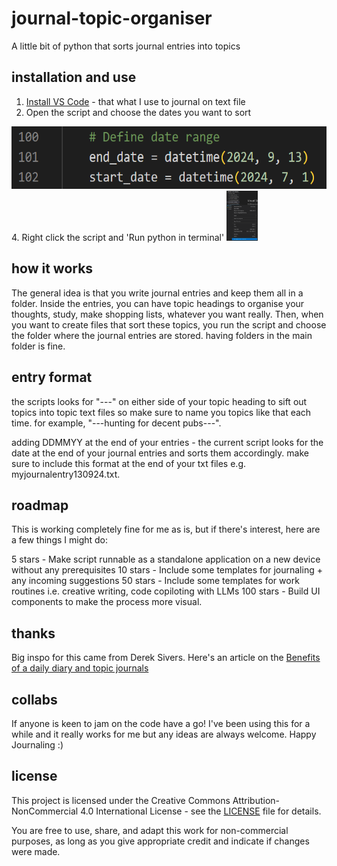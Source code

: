 # journal-topic-organiser
A little bit of python that sorts journal entries into topics

## installation and use
1. [Install VS Code](https://code.visualstudio.com/) - that what I use to journal on text file
2. Open the script and choose the dates you want to sort
<img src="./define-date-range.png" alt="a screenshot of defining the date range" height="100"/>
4. Right click the script and 'Run python in terminal'
<img src="./how-to-use.png" alt="a screenshot of how run the script in the terminal" width="50"/>

## how it works 
The general idea is that you write journal entries and keep them all in a folder. Inside the entries, you can have topic headings to organise your thoughts, study, make shopping lists, whatever you want really. Then, when you want to create files that sort these topics, you run the script and choose the folder where the journal entries are stored. having folders in the main folder is fine. 

## entry format 
the scripts looks for "---" on either side of your topic heading to sift out topics into topic text files so make sure to name you topics like that each time. for example, "---hunting for decent pubs---".


adding DDMMYY at the end of your entries - the current script looks for the date at the end of your journal entries and sorts them accordingly. make sure to include this format at the end of your txt files e.g. myjournalentry130924.txt.

## roadmap
This is working completely fine for me as is, but if there's interest, here are a few things I might do: 

5 stars - Make script runnable as a standalone application on a new device without any prerequisites
10 stars - Include some templates for journaling + any incoming suggestions
50 stars - Include some templates for work routines i.e. creative writing, code copiloting with LLMs
100 stars - Build UI components to make the process more visual. 

## thanks 
Big inspo for this came from Derek Sivers. Here's an article on the [Benefits of a daily diary and topic journals](https://sive.rs/dj)

## collabs
If anyone is keen to jam on the code have a go! I've been using this for a while and it really works for me but any ideas are always welcome. Happy Journaling :)

## license

This project is licensed under the Creative Commons Attribution-NonCommercial 4.0 International License - see the [LICENSE](LICENSE) file for details.

You are free to use, share, and adapt this work for non-commercial purposes, as long as you give appropriate credit and indicate if changes were made.
